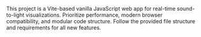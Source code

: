 <!-- Use this file to provide workspace-specific custom instructions to Copilot. For more details, visit https://code.visualstudio.com/docs/copilot/copilot-customization#_use-a-githubcopilotinstructionsmd-file -->

This project is a Vite-based vanilla JavaScript web app for real-time sound-to-light visualizations. Prioritize performance, modern browser compatibility, and modular code structure. Follow the provided file structure and requirements for all new features.
